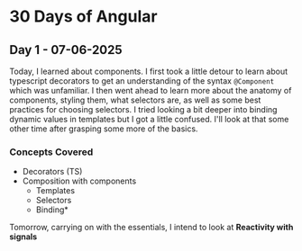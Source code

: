 # 30 Days of Angular

## Day 1 - 07-06-2025

Today, I learned about components.
I first took a little detour to learn about typescript decorators to get an understanding of the syntax `@Component` which was unfamiliar.
I then went ahead to learn more about the anatomy of components, styling them, what selectors are, as well as some best practices for choosing selectors.
I tried looking a bit deeper into binding dynamic values in templates but I got a little confused. I'll look at that some other time after grasping some more of the basics.

### Concepts Covered

- Decorators (TS)
- Composition with components
  - Templates
  - Selectors
  - Binding\*

Tomorrow, carrying on with the essentials, I intend to look at **Reactivity with signals**
